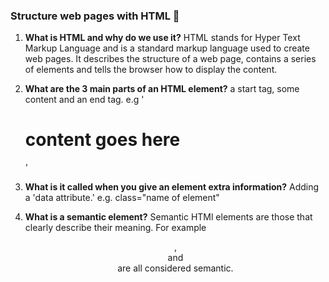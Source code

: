 ### Structure web pages with HTML 📃


1. **What is HTML and why do we use it?** HTML stands for Hyper Text Markup Language and is a standard markup language used to create web pages. It describes the structure of a web page, contains a series of elements and tells the browser how to display the content. 


2. **What are the 3 main parts of an HTML element?** a start tag, some content and an end tag. e.g '<h1> content goes here </h1>'


3. **What is it called when you give an element extra information?** Adding a 'data attribute.' e.g. class="name of element"


4. **What is a semantic element?** Semantic HTMl elements are those that clearly describe their meaning. For example <header>, <footer> and <article> are all considered semantic.



